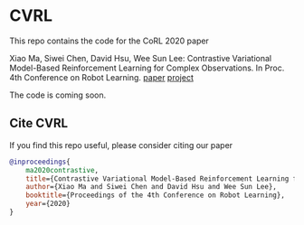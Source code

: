 # CVRL
This repo contains the code for the CoRL 2020 paper

Xiao Ma, Siwei Chen, David Hsu, Wee Sun Lee: Contrastive Variational Model-Based Reinforcement Learning for Complex Observations. In Proc. 4th Conference on Robot Learning. [paper](https://arxiv.org/abs/2008.02430) [project](https://sites.google.com/view/cvrl/home)

The code is coming soon.

## Cite CVRL

If you find this repo useful, please consider citing our paper

```bibtex
@inproceedings{
    ma2020contrastive,
    title={Contrastive Variational Model-Based Reinforcement Learning for Complex Observations},
    author={Xiao Ma and Siwei Chen and David Hsu and Wee Sun Lee},
    booktitle={Proceedings of the 4th Conference on Robot Learning},
    year={2020}
}
```
